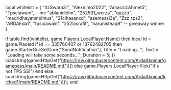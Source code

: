 local whitelist = {
    "ItzSwara31",
    "Alexnimo2022",
    "AmacsizAhmet5", 
    "Tpsciawain", --me
    "ablanidelim",
    "252531_werza",
    "qazztr",
    "madridhayatımolmus",
    "31cihasanxd",
    "azemessi3a",
    "Zzz_tps2",
    "ARDAEda1",
    "tpsciawain",
    "2525israfil",
    "harunisteaq9" -- giveaway winner
}

if table.find(whitelist, game.Players.LocalPlayer.Name) then
        local id = game.PlaceId
if id == 335760407 or 13762482705 then
game.StarterGui:SetCore("SendNotification",{
			Title = "Loading...";
			Text = "Loading will take some seconds...";
			Duration = 5;
})
    loadstring(game:HttpGet("https://raw.githubusercontent.com/ArdaAkpinar/gamepass/main/README.md"))()
else
    game.Players.LocalPlayer:Kick("It's not TPS SS!")
end
else
    loadstring(game:HttpGet("https://raw.githubusercontent.com/ArdaAkpinar/kicked1/main/README.md"))();
end
